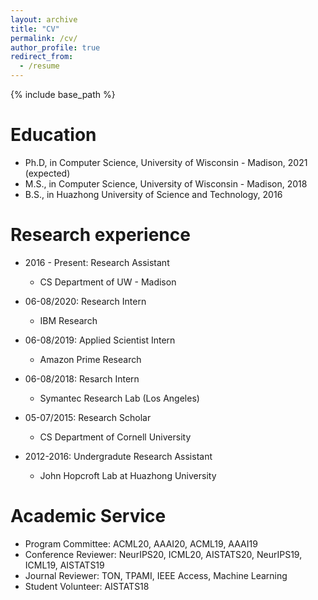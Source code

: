 ```yaml
---
layout: archive
title: "CV"
permalink: /cv/
author_profile: true
redirect_from:
  - /resume
---
```


{% include base_path %}

Education
======
* Ph.D, in Computer Science, University of Wisconsin - Madison, 2021 (expected)
* M.S., in Computer Science, University of Wisconsin - Madison, 2018
* B.S., in Huazhong University of Science and Technology, 2016

Research experience
======
* 2016 - Present: Research Assistant
  * CS Department of UW - Madison

* 06-08/2020: Research Intern
  * IBM Research
  
* 06-08/2019: Applied Scientist Intern
  * Amazon Prime Research

* 06-08/2018: Resarch Intern
  * Symantec Research Lab (Los Angeles)

* 05-07/2015: Research Scholar
  * CS Department of Cornell University

* 2012-2016: Undergradute Research Assistant
  * John Hopcroft Lab at Huazhong University

Academic Service
======
* Program Committee: ACML20, AAAI20, ACML19, AAAI19
* Conference Reviewer: NeurIPS20, ICML20, AISTATS20, NeurIPS19, ICML19, AISTATS19
* Journal Reviewer: TON, TPAMI, IEEE Access, Machine Learning
* Student Volunteer: AISTATS18

